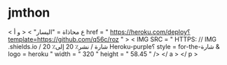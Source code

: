 # jmthon

< ع  محاذاة = "اليسار" > < و  أ href = " https://heroku.com/deploy؟template=https://github.com/q56c/roz " >  < IMG  SRC = " HTTPS: // IMG .shields.io / شارة / نشر٪ 20 إلى٪ 20 Heroku-purple؟ style = for-the-شارة & logo = heroku "  width = " 320 "  height = " 58.45 " /> </ a > </ p >
